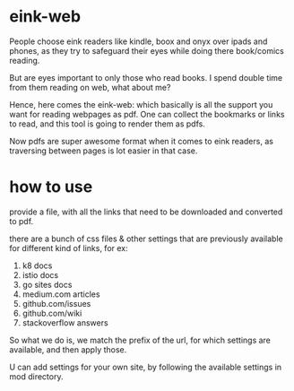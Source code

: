 # eink-web

People choose eink readers like kindle, boox and onyx over ipads and phones, as they try to safeguard their eyes while
doing there book/comics reading.

But are eyes important to only those who read books. I spend double time from them reading on web, what about me?

Hence, here comes the eink-web: which basically is all the support you want for reading webpages as pdf. One can collect
the bookmarks or links to read, and this tool is going to render them as pdfs.

Now pdfs are super awesome format when it comes to eink readers, as traversing between pages is lot easier in that case.

# how to use

provide a file, with all the links that need to be downloaded and converted to pdf.

there are a bunch of css files & other settings that are previously available for different kind of links, for ex:

1. k8 docs
2. istio docs
3. go sites docs
4. medium.com articles
5. github.com/issues
6. github.com/wiki
7. stackoverflow answers

So what we do is, we match the prefix of the url, for which settings are available, and then apply those.

U can add settings for your own site, by following the available settings in mod directory.